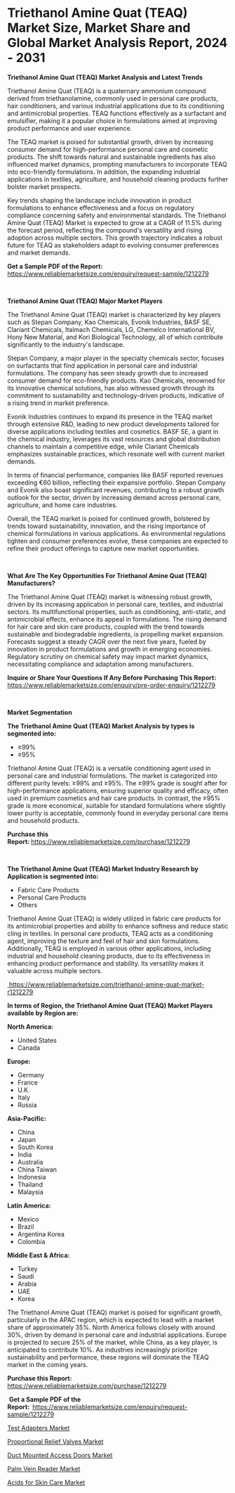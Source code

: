 <p><h1>Triethanol Amine Quat (TEAQ) Market Size, Market Share and Global Market Analysis Report, 2024 - 2031</h1></p><p><strong>Triethanol Amine Quat (TEAQ) Market Analysis and Latest Trends</strong></p>
<p><p>Triethanol Amine Quat (TEAQ) is a quaternary ammonium compound derived from triethanolamine, commonly used in personal care products, hair conditioners, and various industrial applications due to its conditioning and antimicrobial properties. TEAQ functions effectively as a surfactant and emulsifier, making it a popular choice in formulations aimed at improving product performance and user experience.</p><p>The TEAQ market is poised for substantial growth, driven by increasing consumer demand for high-performance personal care and cosmetic products. The shift towards natural and sustainable ingredients has also influenced market dynamics, prompting manufacturers to incorporate TEAQ into eco-friendly formulations. In addition, the expanding industrial applications in textiles, agriculture, and household cleaning products further bolster market prospects.</p><p>Key trends shaping the landscape include innovation in product formulations to enhance effectiveness and a focus on regulatory compliance concerning safety and environmental standards. The Triethanol Amine Quat (TEAQ) Market is expected to grow at a CAGR of 11.5% during the forecast period, reflecting the compound's versatility and rising adoption across multiple sectors. This growth trajectory indicates a robust future for TEAQ as stakeholders adapt to evolving consumer preferences and market demands.</p></p>
<p><strong>Get a Sample PDF of the Report:&nbsp;</strong> <a href="https://www.reliablemarketsize.com/enquiry/request-sample/1212279?utm_campaign=1105&utm_medium=2&utm_source=Github&utm_content=ia&utm_term=06102024&utm_id=triethanol-amine-quat-teaq">https://www.reliablemarketsize.com/enquiry/request-sample/1212279</a></p>
<p>&nbsp;</p>
<p><strong>Triethanol Amine Quat (TEAQ) Major Market Players</strong></p>
<p><p>The Triethanol Amine Quat (TEAQ) market is characterized by key players such as Stepan Company, Kao Chemicals, Evonik Industries, BASF SE, Clariant Chemicals, Italmach Chemicals, LG, Chemelco International BV, Hony New Material, and Kori Biological Technology, all of which contribute significantly to the industry's landscape.</p><p>Stepan Company, a major player in the specialty chemicals sector, focuses on surfactants that find application in personal care and industrial formulations. The company has seen steady growth due to increased consumer demand for eco-friendly products. Kao Chemicals, renowned for its innovative chemical solutions, has also witnessed growth through its commitment to sustainability and technology-driven products, indicative of a rising trend in market preference.</p><p>Evonik Industries continues to expand its presence in the TEAQ market through extensive R&D, leading to new product developments tailored for diverse applications including textiles and cosmetics. BASF SE, a giant in the chemical industry, leverages its vast resources and global distribution channels to maintain a competitive edge, while Clariant Chemicals emphasizes sustainable practices, which resonate well with current market demands.</p><p>In terms of financial performance, companies like BASF reported revenues exceeding €60 billion, reflecting their expansive portfolio. Stepan Company and Evonik also boast significant revenues, contributing to a robust growth outlook for the sector, driven by increasing demand across personal care, agriculture, and home care industries. </p><p>Overall, the TEAQ market is poised for continued growth, bolstered by trends toward sustainability, innovation, and the rising importance of chemical formulations in various applications. As environmental regulations tighten and consumer preferences evolve, these companies are expected to refine their product offerings to capture new market opportunities.</p></p>
<p>&nbsp;</p>
<p><strong>What Are The Key Opportunities For Triethanol Amine Quat (TEAQ) Manufacturers?</strong></p>
<p><p>The Triethanol Amine Quat (TEAQ) market is witnessing robust growth, driven by its increasing application in personal care, textiles, and industrial sectors. Its multifunctional properties, such as conditioning, anti-static, and antimicrobial effects, enhance its appeal in formulations. The rising demand for hair care and skin care products, coupled with the trend towards sustainable and biodegradable ingredients, is propelling market expansion. Forecasts suggest a steady CAGR over the next five years, fueled by innovation in product formulations and growth in emerging economies. Regulatory scrutiny on chemical safety may impact market dynamics, necessitating compliance and adaptation among manufacturers.</p></p>
<p><strong>Inquire or Share Your Questions If Any Before Purchasing This Report:</strong> <a href="https://www.reliablemarketsize.com/enquiry/pre-order-enquiry/1212279?utm_campaign=1105&utm_medium=2&utm_source=Github&utm_content=ia&utm_term=06102024&utm_id=triethanol-amine-quat-teaq">https://www.reliablemarketsize.com/enquiry/pre-order-enquiry/1212279</a></p>
<p>&nbsp;</p>
<p><strong>Market Segmentation</strong></p>
<p><strong>The Triethanol Amine Quat (TEAQ) Market Analysis by types is segmented into:</strong></p>
<p><ul><li>≥99%</li><li>≥95%</li></ul></p>
<p><p>Triethanol Amine Quat (TEAQ) is a versatile conditioning agent used in personal care and industrial formulations. The market is categorized into different purity levels: ≥99% and ≥95%. The ≥99% grade is sought after for high-performance applications, ensuring superior quality and efficacy, often used in premium cosmetics and hair care products. In contrast, the ≥95% grade is more economical, suitable for standard formulations where slightly lower purity is acceptable, commonly found in everyday personal care items and household products.</p></p>
<p><strong>Purchase this Report:&nbsp;</strong><a href="https://www.reliablemarketsize.com/purchase/1212279?utm_campaign=1105&utm_medium=2&utm_source=Github&utm_content=ia&utm_term=06102024&utm_id=triethanol-amine-quat-teaq">https://www.reliablemarketsize.com/purchase/1212279</a></p>
<p>&nbsp;</p>
<p><strong>The Triethanol Amine Quat (TEAQ) Market Industry Research by Application is segmented into:</strong></p>
<p><ul><li>Fabric Care Products</li><li>Personal Care Products</li><li>Others</li></ul></p>
<p><p>Triethanol Amine Quat (TEAQ) is widely utilized in fabric care products for its antimicrobial properties and ability to enhance softness and reduce static cling in textiles. In personal care products, TEAQ acts as a conditioning agent, improving the texture and feel of hair and skin formulations. Additionally, TEAQ is employed in various other applications, including industrial and household cleaning products, due to its effectiveness in enhancing product performance and stability. Its versatility makes it valuable across multiple sectors.</p></p>
<p><a href="https://www.reliablemarketsize.com/triethanol-amine-quat-market-r1212279?utm_campaign=1105&utm_medium=2&utm_source=Github&utm_content=ia&utm_term=06102024&utm_id=triethanol-amine-quat-teaq">&nbsp;https://www.reliablemarketsize.com/triethanol-amine-quat-market-r1212279</a></p>
<p><strong>In terms of Region, the Triethanol Amine Quat (TEAQ) Market Players available by Region are:</strong></p>
<p>
    <p> <strong> North America: </strong>
        <ul>
            <li>United States</li>
            <li>Canada</li>
        </ul>
        </p> 
    <p> <strong> Europe: </strong>
        <ul>
            <li>Germany</li>
            <li>France</li>
            <li>U.K.</li>
            <li>Italy</li>
            <li>Russia</li>
        </ul>
        </p> 
    <p> <strong> Asia-Pacific: </strong>
        <ul>
            <li>China</li>
            <li>Japan</li>
            <li>South Korea</li>
            <li>India</li>
            <li>Australia</li>
            <li>China Taiwan</li>
            <li>Indonesia</li>
            <li>Thailand</li>
            <li>Malaysia</li>
        </ul>
        </p> 
    <p> <strong> Latin America: </strong>
        <ul>
            <li>Mexico</li>
            <li>Brazil</li>
            <li>Argentina Korea</li>
            <li>Colombia</li>
        </ul>
        </p> 
    <p> <strong> Middle East & Africa: </strong>
        <ul>
            <li>Turkey</li>
            <li>Saudi</li>
            <li>Arabia</li>
            <li>UAE</li>
            <li>Korea</li>
        </ul>
    </p>
    </p>
<p><p>The Triethanol Amine Quat (TEAQ) market is poised for significant growth, particularly in the APAC region, which is expected to lead with a market share of approximately 35%. North America follows closely with around 30%, driven by demand in personal care and industrial applications. Europe is projected to secure 25% of the market, while China, as a key player, is anticipated to contribute 10%. As industries increasingly prioritize sustainability and performance, these regions will dominate the TEAQ market in the coming years.</p></p>
<p><strong>Purchase this Report: </strong><a href="https://www.reliablemarketsize.com/purchase/1212279?utm_campaign=1105&utm_medium=2&utm_source=Github&utm_content=ia&utm_term=06102024&utm_id=triethanol-amine-quat-teaq">https://www.reliablemarketsize.com/purchase/1212279</a></p>
<p>&nbsp;<strong>Get a Sample PDF of the Report:&nbsp;&nbsp;</strong><a href="https://www.reliablemarketsize.com/enquiry/request-sample/1212279?utm_campaign=1105&utm_medium=2&utm_source=Github&utm_content=ia&utm_term=06102024&utm_id=triethanol-amine-quat-teaq">https://www.reliablemarketsize.com/enquiry/request-sample/1212279</a></p>
<p><strong></strong></p>
<p><p><a href="https://www.linkedin.com/pulse/booming-test-adapters-market-sector-analysis-growth-projections-sebvc?utm_campaign=1105&utm_medium=2&utm_source=Github&utm_content=ia&utm_term=06102024&utm_id=triethanol-amine-quat-teaq">Test Adapters Market</a></p><p><a href="https://www.linkedin.com/pulse/proportional-relief-valves-market-transformation-comparative-2t8je?utm_campaign=1105&utm_medium=2&utm_source=Github&utm_content=ia&utm_term=06102024&utm_id=triethanol-amine-quat-teaq">Proportional Relief Valves Market</a></p><p><a href="https://www.linkedin.com/pulse/duct-mounted-access-doors-market-size-share-competitive-landscape-njnte?utm_campaign=1105&utm_medium=2&utm_source=Github&utm_content=ia&utm_term=06102024&utm_id=triethanol-amine-quat-teaq">Duct Mounted Access Doors Market</a></p><p><a href="https://www.linkedin.com/pulse/palm-vein-reader-market-analysis-report-global-insights-region-tmr2e?utm_campaign=1105&utm_medium=2&utm_source=Github&utm_content=ia&utm_term=06102024&utm_id=triethanol-amine-quat-teaq">Palm Vein Reader Market</a></p><p><a href="https://www.linkedin.com/pulse/global-acids-skin-care-market-opportunities-forecast-period-xki1e?utm_campaign=1105&utm_medium=2&utm_source=Github&utm_content=ia&utm_term=06102024&utm_id=triethanol-amine-quat-teaq">Acids for Skin Care Market</a></p></p>
